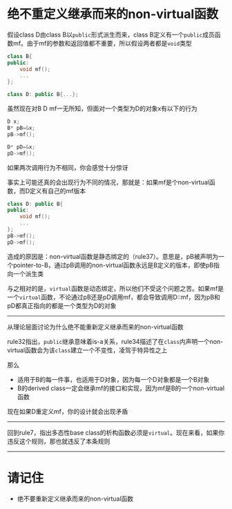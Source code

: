 # 绝不重定义继承而来的non-virtual函数

假设class D由class B以`public`形式派生而来，class B定义有一个`public`成员函数mf。由于mf的参数和返回值都不重要，所以假设两者都是`void`类型

```cpp
class B{
public:
    void mf();
    ...
};

class D: public B{...};
```

虽然现在对B D mf一无所知，但面对一个类型为D的对象x有以下的行为

```cpp
D x;
B* pB=&x;
pB->mf();

D* pD=&x;
pD->mf();
```

如果两次调用行为不相同，你会感觉十分惊讶

事实上可能还真的会出现行为不同的情况，那就是：如果mf是个non-virtual函数，而D定义有自己的mf版本

```cpp
class D: public B{
public:
    void mf();
    ...
};
pB->mf();
pD->mf();
```

造成的原因是：non-virtual函数是静态绑定的（rule37）。意思是，pB被声明为一个pointer-to-B，通过pB调用的non-virtual函数永远是B定义的版本，即使pB指向一个派生类

与之相对的是，`virtual`函数是动态绑定，所以他们不受这个问题之苦。如果mf是一个`virtual`函数，不论通过pB还是pD调用mf，都会导致调用D::mf，因为pB和pD都真正指向的都是一个类型为D的对象

---

从理论层面讨论为什么绝不能重新定义继承而来的non-virtual函数

rule32指出，`public`继承意味着is-a关系，rule34描述了在`class`内声明一个non-virtual函数会为该`class`建立一个不变性，凌驾于特异性之上

那么

- 适用于B的每一件事，也适用于D对象，因为每一个D对象都是一个B对象
- B的derived class一定会继承mf的接口和实现，因为mf是B的一个non-virtual函数

现在如果D重定义mf，你的设计就会出现矛盾

---

回到rule7，指出多态性base class的析构函数必须是`virtual`。现在来看，如果你违反这个规则，那也就违反了本条规则

---

# 请记住

- 绝不要重新定义继承而来的non-virtual函数
